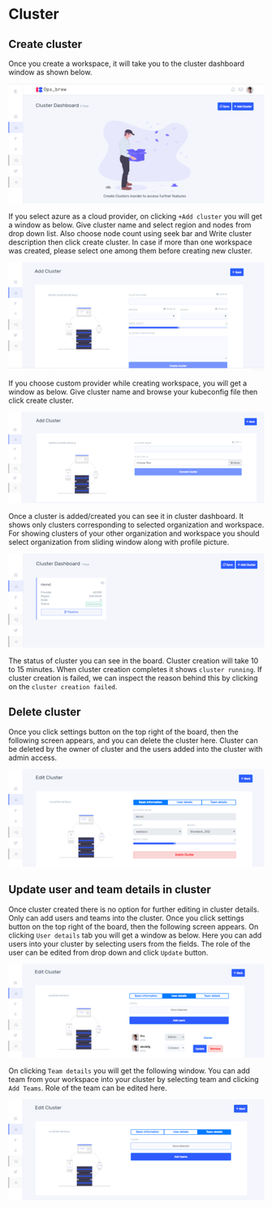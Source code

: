 # Cluster

## Create cluster
Once you create a workspace, it will take you to the cluster dashboard window as shown below.

![adding cluster](_assets/28create-cluster.png)

If you select azure as a cloud provider, on clicking `+Add cluster` you will get a window as below. Give cluster name and select region and nodes from drop down list. Also choose node count using seek bar and Write cluster description then click create cluster. In case if more than one workspace was created, please select one among them before creating new cluster. 

![cluster details](_assets/29create-cluster.png)

If you choose custom provider while creating workspace, you will get a window as below. Give cluster name and browse your kubeconfig file then click create cluster.

![cluster details](_assets/30create-cluster.png)

Once a cluster is added/created you can see it in cluster dashboard. It shows only clusters corresponding to selected organization and workspace. For showing clusters of your other organization and workspace you should select organization from sliding window along with profile picture. 

![cluster details](_assets/31cluster-dashboard.png)

The status of cluster you can see in the board. Cluster creation will take 10 to 15 minutes. When cluster creation completes it shows `cluster running`. If cluster creation is failed, we can inspect the reason behind this by clicking on the `cluster creation failed`.  

## Delete cluster

Once you click settings button on the top right of the board, then the following screen appears, and you can delete the cluster here. Cluster can be deleted by the owner of cluster and the users added into the cluster with admin access.

![delete cluster](_assets/32delete-cluster.png)

## Update user and team details in cluster 

Once cluster created there is no option for further editing in cluster details. Only can add users and teams into the cluster. Once you click settings button on the top right of the board, then the following screen appears. On clicking `User details` tab you will get a window as below. Here you can add users into your cluster by selecting users from the fields. The role of the user can be edited from drop down and click `Update` button. 

![update cluster](_assets/33update-user-cluster.png)

On clicking `Team details` you will get the following window. You can add team from your workspace into your cluster by selecting team and clicking `Add Teams`. Role of the team can be edited here.

![update cluster](_assets/34update-team-cluster.png)